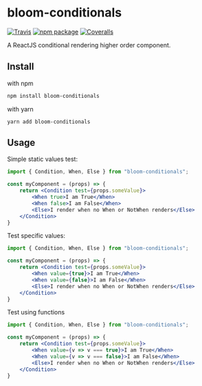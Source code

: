 # bloom-conditionals

[![Travis][build-badge]][build]
[![npm package][npm-badge]][npm]
[![Coveralls][coveralls-badge]][coveralls]

A ReactJS conditional rendering higher order component.

## Install
with npm
```bash
npm install bloom-conditionals
```
with yarn
```shell
yarn add bloom-conditionals
```

## Usage

Simple static values test:

```jsx
import { Condition, When, Else } from "bloom-conditionals";

const myComponent = (props) => {
    return <Condition test={props.someValue}>
        <When true>I am True</When>
        <When false>I am False</When>
        <Else>I render when no When or NotWhen renders</Else>
    </Condition>
}
```

Test specific values:

```jsx
import { Condition, When, Else } from "bloom-conditionals";

const myComponent = (props) => {
    return <Condition test={props.someValue}>
        <When value={true}>I am True</When>
        <When value={false}>I am False</When>
        <Else>I render when no When or NotWhen renders</Else>
    </Condition>
}
```

Test using functions

```jsx
import { Condition, When, Else } from "bloom-conditionals";

const myComponent = (props) => {
    return <Condition test={props.someValue}>
        <When value={v => v === true}>I am True</When>
        <When value={v => v === false}>I am False</When>
        <Else>I render when no When or NotWhen renders</Else>
    </Condition>
}
```


[build-badge]: https://travis-ci.org/DigiThinkIT/bloom-conditionals.svg?branch=master
[build]: https://travis-ci.org/DigiThinkIT/bloom-conditionals

[npm-badge]: https://img.shields.io/npm/v/bloom-conditionals.svg
[npm]: https://www.npmjs.com/package/bloom-conditionals

[coveralls-badge]: https://coveralls.io/repos/github/DigiThinkIT/bloom-conditionals/badge.svg
[coveralls]: https://coveralls.io/github/DigiThinkIT/bloom-conditionals
